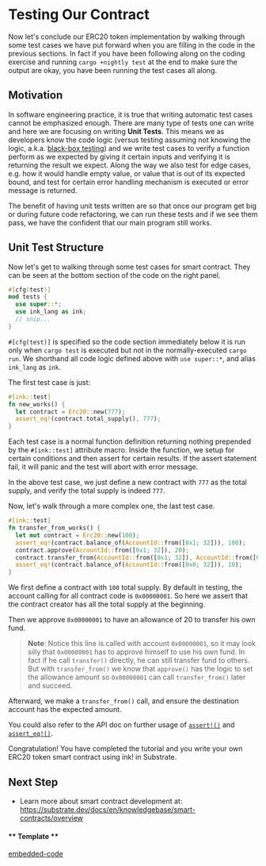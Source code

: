 Testing Our Contract
===

Now let's conclude our ERC20 token implementation by walking through some test cases we have put forward
when you are filling in the code in the previous sections. In fact if you have been following along
on the coding exercise and running `cargo +nightly test` at the end to make sure the output are okay,
you have been running the test cases all along.

## Motivation

In software engineering practice, it is true that writing automatic test cases cannot be emphasized
enough. There are many type of tests one can write and here we are focusing on writing **Unit Tests**.
This means we as developers know the code logic (versus testing assuming not knowing the logic, a.k.a.
[black-box testing](https://en.wikipedia.org/wiki/Black-box_testing)) and we write test cases to
verify a function perform as we expected by giving it certain inputs and verifying it is returning
the result we expect. Along the way we also test for edge cases, e.g. how it would handle empty value,
or value that is out of its expected bound, and test for certain error handling mechanism is executed
or error message is returned.

The benefit of having unit tests written are so that once our program get big or during
future code refactoring, we can run these tests and if we see them pass, we have the confident that
our main program still works.

## Unit Test Structure

Now let's get to walking through some test cases for smart contract. They can be seen at the
bottom section of the code on the right panel.

```rust
#[cfg(test)]
mod tests {
  use super::*;
  use ink_lang as ink;
  // snip...
}
```

`#[cfg(test)]` is specified so the code section immediately below it is run only when `cargo test`
is executed but not in the normally-executed `cargo run`. We shorthand all code logic defined above
with `use super::*`, and alias `ink_lang` as `ink`.

The first test case is just:

```rust
#[ink::test]
fn new_works() {
  let contract = Erc20::new(777);
  assert_eq!(contract.total_supply(), 777);
}
```

Each test case is a normal function definition returning nothing prepended by the `#[ink::test]`
attribute macro. Inside the function, we setup for certain conditions and then assert for certain
results. If the assert statement fail, it will panic and the test will abort with error message.

In the above test case, we just define a new contract with `777` as the total supply, and verify
the total supply is indeed `777`.

Now, let's walk through a more complex one, the last test case.

```rust
#[ink::test]
fn transfer_from_works() {
  let mut contract = Erc20::new(100);
  assert_eq!(contract.balance_of(AccountId::from([0x1; 32])), 100);
  contract.approve(AccountId::from([0x1; 32]), 20);
  contract.transfer_from(AccountId::from([0x1; 32]), AccountId::from([0x0; 32]), 10);
  assert_eq!(contract.balance_of(AccountId::from([0x0; 32])), 10);
}
```

We first define a contract with `100` total supply. By default in testing, the account calling for
all contract code is `0x00000001`. So here we assert that the contract creator has all the total supply
at the beginning.

Then we approve `0x00000001` to have an allowance of 20 to transfer his own fund.

> **Note**: Notice this line is called with account `0x00000001`, so it may look silly that `0x00000001` has
> to approve himself to use his own fund. In fact if he call `transfer()` directly, he can still
> transfer fund to others. But with `transfer_from()` we know that `approve()` has the logic to set the
> allowance amount so `0x00000001` can call `transfer_from()` later and succeed.

Afterward, we make a `transfer_from()` call, and ensure the destination account has the expected
amount.

You could also refer to the API doc on further usage of
[`assert!()`](https://doc.rust-lang.org/std/macro.assert.html) and
[`assert_eq!()`](https://doc.rust-lang.org/std/macro.assert_eq.html).

Congratulation! You have completed the tutorial and you write your own ERC20 token smart contract
using ink! in Substrate.

## Next Step

- Learn more about smart contract development at:
https://substrate.dev/docs/en/knowledgebase/smart-contracts/overview

<!-- tabs:start -->

#### ** Template **
[embedded-code](./assets/2.4-finished-code.rs ':include :type=code embed-template')

<!-- tabs:end -->
